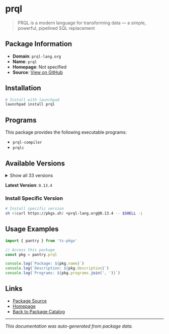 # prql

> PRQL is a modern language for transforming data — a simple, powerful, pipelined SQL replacement

## Package Information

- **Domain**: `prql-lang.org`
- **Name**: `prql`
- **Homepage**: Not specified
- **Source**: [View on GitHub](https://github.com/pkgxdev/pantry/tree/main/projects/prql-lang.org/package.yml)

## Installation

```bash
# Install with launchpad
launchpad install prql
```

## Programs

This package provides the following executable programs:

- `prql-compiler`
- `prqlc`

## Available Versions

<details>
<summary>Show all 33 versions</summary>

- `0.13.4`, `0.13.3`, `0.13.2`, `0.13.1`, `0.13.0`
- `0.12.2`, `0.12.1`, `0.12.0`, `0.11.4`, `0.11.3`
- `0.11.2`, `0.11.1`, `0.11.0`, `0.10.1`, `0.10.0`
- `0.9.5`, `0.9.3`, `0.9.2`, `0.9.1`, `0.9.0`
- `0.8.1`, `0.8.0`, `0.7.1`, `0.7.0`, `0.6.1`
- `0.6.0`, `0.5.2`, `0.5.1`, `0.5.0`, `0.4.2`
- `0.4.1`, `0.4.0`, `0.3.1`

</details>

**Latest Version**: `0.13.4`

### Install Specific Version

```bash
# Install specific version
sh <(curl https://pkgx.sh) +prql-lang.org@0.13.4 -- $SHELL -i
```

## Usage Examples

```typescript
import { pantry } from 'ts-pkgx'

// Access this package
const pkg = pantry.prql

console.log(`Package: ${pkg.name}`)
console.log(`Description: ${pkg.description}`)
console.log(`Programs: ${pkg.programs.join(', ')}`)
```

## Links

- [Package Source](https://github.com/pkgxdev/pantry/tree/main/projects/prql-lang.org/package.yml)
- [Homepage](#)
- [Back to Package Catalog](../../package-catalog.md)

---

*This documentation was auto-generated from package data.*

